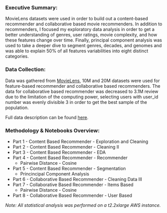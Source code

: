 ### Executive Summary: 
MovieLens datasets were used in order to build out a content-based recommender and collaborative based movie recommenders. In addition to recommenders, I focused my exploratory data analysis in order to get a better understanding of genres, user ratings, movie complexity, and how these features change over time. Finally, principal component analysis was used to take a deeper dive to segment genres, decades, and genomes and was able to explain 50% of all features variabilities into eight distinct categories.


### Data Collection: 
Data was gathered from [MovieLens](https://grouplens.org/datasets/movielens/), 10M and 20M datasets were used for feature-based recommender and collaborative based recommenders. The data for collaborative based recommender was decreased to 3.1M review due to the limitation of the computing power, selecting users with user_id number was evenly divisible 3 in order to get the best sample of the population.

Full data description can be found [here](http://files.grouplens.org/datasets/movielens/ml-20m-README.html).


### Methodology & Notebooks Overview: 
* Part 1 - Content Based Recommender - Exploration and Cleaning
* Part 2 - Content Based Recommender - Cleaning II 
* Part 3 - Content Based Recommender - EDA
* Part 4 - Content Based Recommender - Recommender
    * Pairwise Distance - Cosine
* Part 5 - Content Based Recommender - Segmentation
    * Princincipal Component Analysis
* Part 6 - Collaborative Based Recommender - Cleaning Data III
* Part 7 - Collaborative Based Recommender - Items Based
    * Pairwise Distance - Cosine
* Part 8 - Collaborative Based Recommender - User Based

_Note: All statistical analysis was performed on a t2.2xlarge AWS instance._
